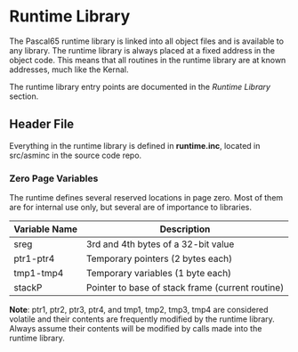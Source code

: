 # Runtime Library

The Pascal65 runtime library is linked into all object files and is available
to any library. The runtime library is always placed at a fixed address in the
object code. This means that all routines in the runtime library are at known
addresses, much like the Kernal.

The runtime library entry points are documented in the *Runtime Library*  section.

## Header File

Everything in the runtime library is defined in **runtime.inc**, located in
src/asminc in the source code repo.

### Zero Page Variables

The runtime defines several reserved locations in page zero. Most of them
are for internal use only, but several are of importance to libraries.

|Variable Name|Description                                     |
|-------------|------------------------------------------------|
|sreg         |3rd and 4th bytes of a 32-bit value             |
|ptr1-ptr4    |Temporary pointers (2 bytes each)               |
|tmp1-tmp4    |Temporary variables (1 byte each)               |
|stackP       |Pointer to base of stack frame (current routine)|

**Note**: ptr1, ptr2, ptr3, ptr4, and tmp1, tmp2, tmp3, tmp4 are considered
volatile and their contents are frequently modified by the runtime library.
Always assume their contents will be modified by calls made into the
runtime library.
